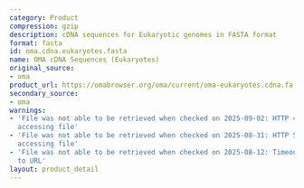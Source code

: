```yaml
---
category: Product
compression: gzip
description: cDNA sequences for Eukaryotic genomes in FASTA format
format: fasta
id: oma.cdna.eukaryotes.fasta
name: OMA cDNA Sequences (Eukaryotes)
original_source:
- oma
product_url: https://omabrowser.org/oma/current/oma-eukaryotes.cdna.fa.gz
secondary_source:
- oma
warnings:
- 'File was not able to be retrieved when checked on 2025-09-02: HTTP 404 error when
  accessing file'
- 'File was not able to be retrieved when checked on 2025-08-31: HTTP 502 error when
  accessing file'
- 'File was not able to be retrieved when checked on 2025-08-12: Timeout connecting
  to URL'
layout: product_detail
---
```

